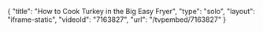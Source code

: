 {
    "title": "How to Cook Turkey in the Big Easy Fryer",
    "type": "solo",
    "layout": "iframe-static",
    "videoId": "7163827",
    "url": "\/tvpembed\/7163827"
}